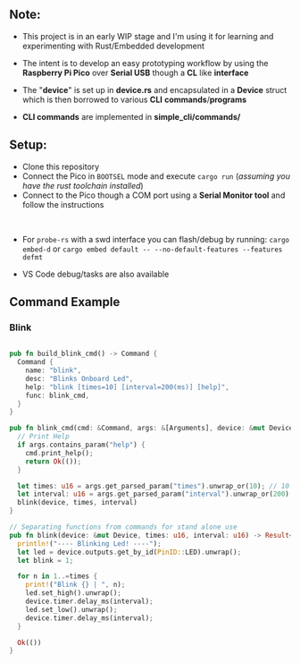 ## Note:
* This project is in an early WIP stage and I'm using it for learning and experimenting with Rust/Embedded development

* The intent is to develop an easy prototyping workflow by using the **Raspberry Pi Pico** over **Serial USB** though a **CL** like **interface**

* The "**device**" is set up in **device.rs** and encapsulated in a **Device** struct which is then borrowed to various **CLI** **commands**/**programs** 
* **CLI commands** are implemented in **simple_cli/commands/**

## Setup:

* Clone this repository
* Connect the Pico in `BOOTSEL` mode and execute `cargo run` (*assuming you have the rust toolchain installed*)
* Connect to the Pico though a COM port using a **Serial Monitor tool** and follow the instructions

<br>

* For `probe-rs` with a swd interface you can flash/debug by running: `cargo embed-d` or `cargo embed default -- --no-default-features --features defmt`

* VS Code debug/tasks are also available


## Command Example

### Blink

```rust

pub fn build_blink_cmd() -> Command {
  Command {
    name: "blink",
    desc: "Blinks Onboard Led",
    help: "blink [times=10] [interval=200(ms)] [help]",
    func: blink_cmd,
  }
}

pub fn blink_cmd(cmd: &Command, args: &[Arguments], device: &mut Device) -> Result<()> {
  // Print Help
  if args.contains_param("help") {
    cmd.print_help();
    return Ok(());
  }

  let times: u16 = args.get_parsed_param("times").unwrap_or(10); // 10 default
  let interval: u16 = args.get_parsed_param("interval").unwrap_or(200); // 200ms default
  blink(device, times, interval)
}

// Separating functions from commands for stand alone use
pub fn blink(device: &mut Device, times: u16, interval: u16) -> Result<()> {
  println!("---- Blinking Led! ----");
  let led = device.outputs.get_by_id(PinID::LED).unwrap();
  let blink = 1;

  for n in 1..=times {
    print!("Blink {} | ", n);
    led.set_high().unwrap();
    device.timer.delay_ms(interval);
    led.set_low().unwrap();
    device.timer.delay_ms(interval);
  }

  Ok(())
}


```